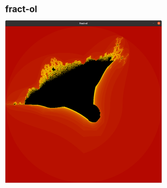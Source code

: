 # fract-ol

 ![Alt text](https://github.com/Wolran/fract-ol/blob/main/burning_ship.png?raw=true "Title") 
